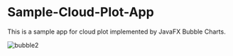# Sample-Cloud-Plot-App
This is a sample app for cloud plot implemented by JavaFX Bubble Charts.

![bubble2](https://user-images.githubusercontent.com/20857914/37905848-da7e1130-311d-11e8-9913-e8956c614a18.png)

